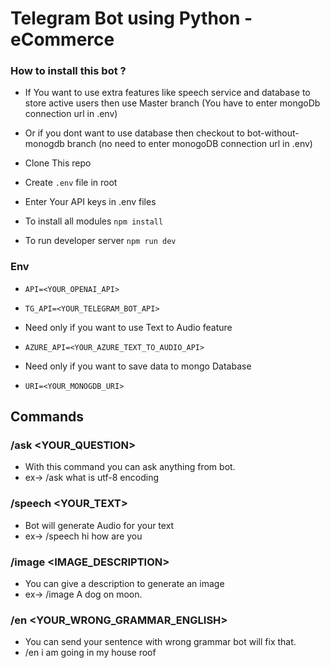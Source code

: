 # Telegram Bot using Python - eCommerce
### How to install this bot ?

- If You want to use extra features like speech service and database to store active users then use Master branch (You have to enter mongoDb connection url in .env)
- Or if you dont want to use database then checkout to bot-without-monogdb branch (no need to enter monogoDB connection url in .env)


- Clone This repo
- Create `.env` file in root
- Enter Your API keys in .env files
- To install all modules `npm install`
- To run developer server `npm run dev`

### Env

- `API=<YOUR_OPENAI_API>`
- `TG_API=<YOUR_TELEGRAM_BOT_API>`
- Need only if you want to use Text to Audio feature
- `AZURE_API=<YOUR_AZURE_TEXT_TO_AUDIO_API>`

- Need only if you want to save data to mongo Database
- `URI=<YOUR_MONOGDB_URI>`

## Commands 

### /ask <YOUR_QUESTION>
- With this command you can ask anything from bot.
- ex-> /ask what is utf-8 encoding

### /speech <YOUR_TEXT>
- Bot will generate Audio for your text
- ex-> /speech hi how are you


### /image <IMAGE_DESCRIPTION>
 - You can give a description to generate an image
 - ex-> /image A dog on moon.

### /en <YOUR_WRONG_GRAMMAR_ENGLISH>
 - You can send your sentence with wrong grammar bot will fix that.
 - /en i am going in my house roof
 
 


